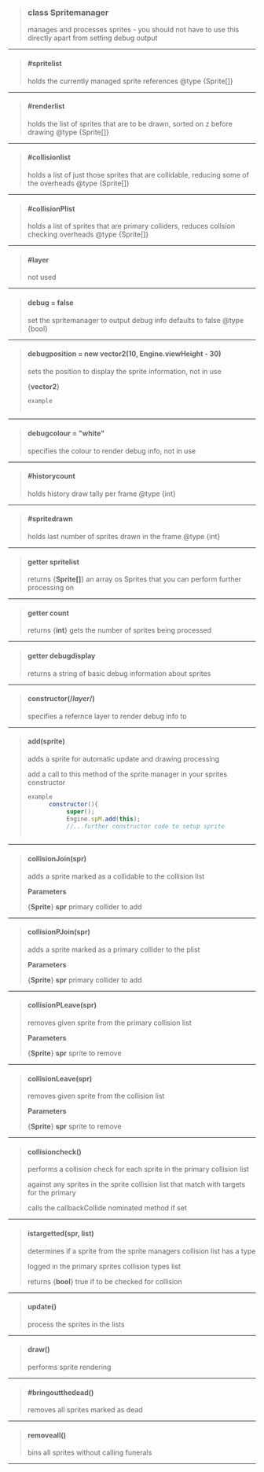 > ### class Spritemanager
> manages and processes sprites - you should not have to use this directly apart from setting debug output
> 
> 

---

> #### #spritelist
> holds the currently managed sprite references @type {Sprite[]}
> 
> 

---

> #### #renderlist
> holds the list of sprites that are to be drawn, sorted on z before drawing @type {Sprite[]}
> 
> 

---

> #### #collisionlist
> holds a list of just those sprites that are collidable, reducing some of the overheads @type {Sprite[]}
> 
> 

---

> #### #collisionPlist
> holds a list of sprites that are primary colliders, reduces collsion checking overheads @type {Sprite[]}
> 
> 

---

> #### #layer
> not used
> 
> 

---

> #### debug = false
> set the spritemanager to output debug info defaults to false @type {bool}
> 
> 

---

> #### debugposition = new vector2(10, Engine.viewHeight - 30)
> sets the position to display the sprite information, not in use
> 
> 
> {**vector2**}
> 
> ```js
> example
>     
> ```
> 

---

> #### debugcolour = "white"
> specifies the colour to render debug info, not in use
> 
> 

---

> #### #historycount
> holds history draw tally per frame @type {int}
> 
> 

---

> #### #spritedrawn
> holds last number of sprites drawn in the frame @type {int}
> 
> 

---

> #### getter spritelist
> 
> returns {**Sprite[]**} an array os Sprites that you can perform further processing on
> 
> 

---

> #### getter count
> 
> returns {**int**} gets the number of sprites being processed
> 
> 

---

> #### getter debugdisplay
> returns a string of basic debug information about sprites
> 
> 

---

> #### constructor(/*layer*/)
> specifies a refernce layer to render debug info to
> 
> 

---

> #### add(sprite)
> adds a sprite for automatic update and drawing processing
> 
> add a call to this method of the sprite manager in your sprites constructor
> 
> ```js
> example
>       constructor(){
>            super();
>            Engine.spM.add(this);
>            //...further constructor code to setup sprite
>     
> ```
> 

---

> #### collisionJoin(spr)
> adds a sprite marked as a collidable to the collision list
> 
> 
> **Parameters**
> 
> {**Sprite**} **spr** primary collider to add
> 
> 

---

> #### collisionPJoin(spr)
> adds a sprite marked as a primary collider to the plist
> 
> 
> **Parameters**
> 
> {**Sprite**} **spr** primary collider to add
> 
> 

---

> #### collisionPLeave(spr)
> removes given sprite from the primary collision list
> 
> 
> **Parameters**
> 
> {**Sprite**} **spr** sprite to remove
> 
> 

---

> #### collisionLeave(spr)
> removes given sprite from the collision list
> 
> 
> **Parameters**
> 
> {**Sprite**} **spr** sprite to remove
> 
> 

---

> #### collisioncheck()
> performs a collision check for each sprite in the primary collision list
> 
> against any sprites in the sprite collision list that match with targets for the primary
> 
> calls the callbackCollide nominated method if set
> 
> 

---

> #### istargetted(spr, list)
> determines if a sprite from the sprite managers collision list has a type
> 
> logged in the primary sprites collision types list
> 
> 
> returns {**bool**} true if to be checked for collision
> 
> 

---

> #### update()
> process the sprites in the lists
> 
> 

---

> #### draw()
> performs sprite rendering
> 
> 

---

> #### #bringoutthedead()
> removes all sprites marked as dead
> 
> 

---

> #### removeall()
> bins all sprites without calling funerals
> 
> 

---

